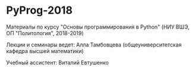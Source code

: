 # PyProg-2018

Материалы по курсу "Основы программирования в Python" (НИУ ВШЭ, ОП "Политология", 2018-2019)


Лекции и семинары ведет: Алла Тамбовцева (общеуниверситетская кафедра высшей математики)


Учебный ассистент: Виталий Евтушенко
